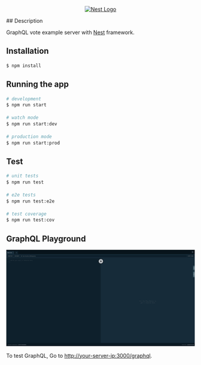 <p align="center">
  <a href="http://nestjs.com/" target="blank"><img src="https://nestjs.com/img/logo_text.svg" width="320" alt="Nest Logo" /></a>
</p>
## Description

GraphQL vote example server with [Nest](https://github.com/nestjs/nest) framework.

## Installation

```bash
$ npm install
```



## Running the app

```bash
# development
$ npm run start

# watch mode
$ npm run start:dev

# production mode
$ npm run start:prod
```



## Test

```bash
# unit tests
$ npm run test

# e2e tests
$ npm run test:e2e

# test coverage
$ npm run test:cov
```



## GraphQL Playground

![GraphQL Playground](./images/graphql_playground.png)

To test GraphQL, Go to [http://your-server-ip:3000/graphql](http://your-server-ip:3000/graphql).

